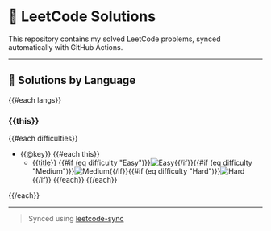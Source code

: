 # 📘 LeetCode Solutions

This repository contains my solved LeetCode problems, synced automatically with GitHub Actions.

---

## 📂 Solutions by Language

{{#each langs}}

### {{this}}

{{#each difficulties}}

- {{@key}}
  {{#each this}}
  - [{{title}}](problems/{{lang}}/{{difficulty}}/{{title_slug}}.{{lang_ext}}) {{#if (eq difficulty "Easy")}}![Easy](https://img.shields.io/badge/Easy-brightgreen.svg){{/if}}{{#if (eq difficulty "Medium")}}![Medium](https://img.shields.io/badge/Medium-yellow.svg){{/if}}{{#if (eq difficulty "Hard")}}![Hard](https://img.shields.io/badge/Hard-red.svg){{/if}}
    {{/each}}
    {{/each}}

{{/each}}

---

> Synced using [leetcode-sync](https://github.com/joshcai/leetcode-sync)
